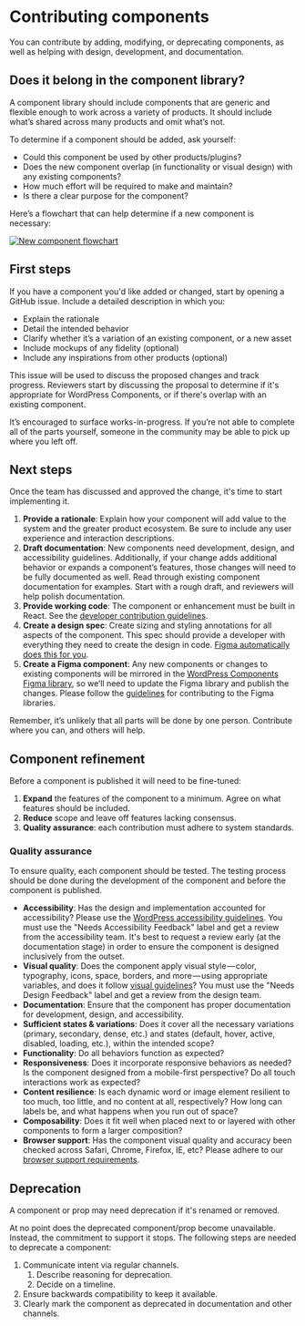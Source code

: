 # Contributing components

You can contribute by adding, modifying, or deprecating components, as well as helping with design, development, and documentation.

## Does it belong in the component library?

A component library should include components that are generic and flexible enough to work across a variety of products. It should include what’s shared across many products and omit what’s not.

To determine if a component should be added, ask yourself:

- Could this component be used by other products/plugins?
- Does the new component overlap (in functionality or visual design) with any existing components?
- How much effort will be required to make and maintain?
- Is there a clear purpose for the component?

Here’s a flowchart that can help determine if a new component is necessary:

[![New component flowchart](https://wordpress.org/gutenberg/files/2019/07/New_component_flowchart.png)](https://coggle.it/diagram/WtUSrld3uAYZHsn-/t/new-ui-component/992b38cbe685d897b4aec6d0dd93cc4b47c06e0d4484eeb0d7d9a47fb2c48d94)

## First steps

If you have a component you'd like added or changed, start by opening a GitHub issue. Include a detailed description in which you:

- Explain the rationale
- Detail the intended behavior
- Clarify whether it’s a variation of an existing component, or a new asset
- Include mockups of any fidelity (optional)
- Include any inspirations from other products (optional)

This issue will be used to discuss the proposed changes and track progress. Reviewers start by discussing the proposal to determine if it's appropriate for WordPress Components, or if there's overlap with an existing component.

It’s encouraged to surface works-in-progress. If you’re not able to complete all of the parts yourself, someone in the community may be able to pick up where you left off.

## Next steps

Once the team has discussed and approved the change, it's time to start implementing it.

1. **Provide a rationale**: Explain how your component will add value to the system and the greater product ecosystem. Be sure to include any user experience and interaction descriptions.
2. **Draft documentation**: New components need development, design, and accessibility guidelines. Additionally, if your change adds additional behavior or expands a component’s features, those changes will need to be fully documented as well. Read through existing component documentation for examples. Start with a rough draft, and reviewers will help polish documentation.
3. **Provide working code**: The component or enhancement must be built in React. See the [developer contribution guidelines](https://github.com/WordPress/gutenberg/blob/HEAD/docs/contributors/code/README.md).
4. **Create a design spec**: Create sizing and styling annotations for all aspects of the component. This spec should provide a developer with everything they need to create the design in code. [Figma automatically does this for you](https://help.figma.com/article/32-developer-handoff).
5. **Create a Figma component**: Any new components or changes to existing components will be mirrored in the [WordPress Components Figma library](https://www.figma.com/file/ZtN5xslEVYgzU7Dd5CxgGZwq/WordPress-Components?node-id=735%3A0), so we’ll need to update the Figma library and publish the changes. Please follow the [guidelines](https://www.figma.com/file/ZtN5xslEVYgzU7Dd5CxgGZwq/WordPress-Components?node-id=746%3A38) for contributing to the Figma libraries.

Remember, it’s unlikely that all parts will be done by one person. Contribute where you can, and others will help.

## Component refinement

Before a component is published it will need to be fine-tuned:

1. **Expand** the features of the component to a minimum. Agree on what features should be included.
2. **Reduce** scope and leave off features lacking consensus.
3. **Quality assurance**: each contribution must adhere to system standards.

### Quality assurance

To ensure quality, each component should be tested. The testing process should be done during the development of the component and before the component is published.

- **Accessibility**: Has the design and implementation accounted for accessibility? Please use the [WordPress accessibility guidelines](https://make.wordpress.org/accessibility/handbook/best-practices/). You must use the "Needs Accessibility Feedback" label and get a review from the accessibility team. It's best to request a review early (at the documentation stage) in order to ensure the component is designed inclusively from the outset.
- **Visual quality**: Does the component apply visual style — color, typography, icons, space, borders, and more — using appropriate variables, and does it follow [visual guidelines](https://make.wordpress.org/design/handbook/design-guide/)? You must use the "Needs Design Feedback" label and get a review from the design team.
- **Documentation**: Ensure that the component has proper documentation for development, design, and accessibility.
- **Sufficient states & variations**: Does it cover all the necessary variations (primary, secondary, dense, etc.) and states (default, hover, active, disabled, loading, etc.), within the intended scope?
- **Functionality**: Do all behaviors function as expected?
- **Responsiveness**: Does it incorporate responsive behaviors as needed? Is the component designed from a mobile-first perspective? Do all touch interactions work as expected?
- **Content resilience**: Is each dynamic word or image element resilient to too much, too little, and no content at all, respectively? How long can labels be, and what happens when you run out of space?
- **Composability**: Does it fit well when placed next to or layered with other components to form a larger composition?
- **Browser support**: Has the component visual quality and accuracy been checked across Safari, Chrome, Firefox, IE, etc? Please adhere to our [browser support requirements](https://github.com/WordPress/gutenberg/blob/HEAD/packages/browserslist-config/index.js).

## Deprecation

A component or prop may need deprecation if it's renamed or removed.

At no point does the deprecated component/prop become unavailable. Instead, the commitment to support it stops. The following steps are needed to deprecate a component:

1. Communicate intent via regular channels.
    1. Describe reasoning for deprecation.
    2. Decide on a timeline.
2. Ensure backwards compatibility to keep it available.
3. Clearly mark the component as deprecated in documentation and other channels.

